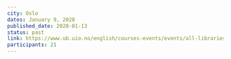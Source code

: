 ```yaml
---
city: Oslo
dates: January 9, 2020
published_date: 2020-01-13
status: past
link: https://www.ub.uio.no/english/courses-events/events/all-libraries/2020/research-bazaar/social-coding.html
participants: 21
---
```

